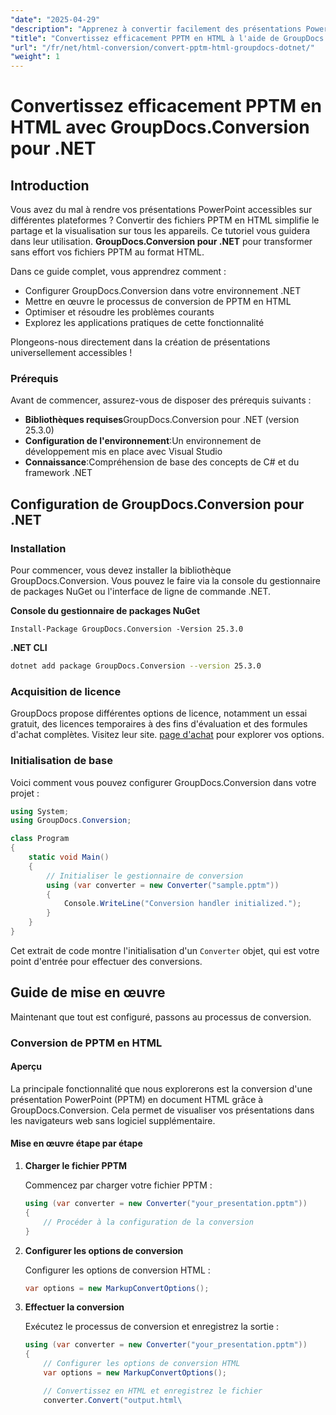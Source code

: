 ```yaml
---
"date": "2025-04-29"
"description": "Apprenez à convertir facilement des présentations PowerPoint (PPTM) au format HTML avec GroupDocs.Conversion pour .NET. Accédez à votre contenu sur n'importe quel appareil et plateforme."
"title": "Convertissez efficacement PPTM en HTML à l'aide de GroupDocs.Conversion pour .NET"
"url": "/fr/net/html-conversion/convert-pptm-html-groupdocs-dotnet/"
"weight": 1
---
```


# Convertissez efficacement PPTM en HTML avec GroupDocs.Conversion pour .NET

## Introduction

Vous avez du mal à rendre vos présentations PowerPoint accessibles sur différentes plateformes ? Convertir des fichiers PPTM en HTML simplifie le partage et la visualisation sur tous les appareils. Ce tutoriel vous guidera dans leur utilisation. **GroupDocs.Conversion pour .NET** pour transformer sans effort vos fichiers PPTM au format HTML.

Dans ce guide complet, vous apprendrez comment :
- Configurer GroupDocs.Conversion dans votre environnement .NET
- Mettre en œuvre le processus de conversion de PPTM en HTML
- Optimiser et résoudre les problèmes courants
- Explorez les applications pratiques de cette fonctionnalité

Plongeons-nous directement dans la création de présentations universellement accessibles !

### Prérequis

Avant de commencer, assurez-vous de disposer des prérequis suivants :

- **Bibliothèques requises**GroupDocs.Conversion pour .NET (version 25.3.0)
- **Configuration de l'environnement**:Un environnement de développement mis en place avec Visual Studio
- **Connaissance**:Compréhension de base des concepts de C# et du framework .NET

## Configuration de GroupDocs.Conversion pour .NET

### Installation

Pour commencer, vous devez installer la bibliothèque GroupDocs.Conversion. Vous pouvez le faire via la console du gestionnaire de packages NuGet ou l'interface de ligne de commande .NET.

**Console du gestionnaire de packages NuGet**
```shell
Install-Package GroupDocs.Conversion -Version 25.3.0
```

**\.NET CLI**
```bash
dotnet add package GroupDocs.Conversion --version 25.3.0
```

### Acquisition de licence

GroupDocs propose différentes options de licence, notamment un essai gratuit, des licences temporaires à des fins d'évaluation et des formules d'achat complètes. Visitez leur site. [page d'achat](https://purchase.groupdocs.com/buy) pour explorer vos options.

### Initialisation de base

Voici comment vous pouvez configurer GroupDocs.Conversion dans votre projet :

```csharp
using System;
using GroupDocs.Conversion;

class Program
{
    static void Main()
    {
        // Initialiser le gestionnaire de conversion
        using (var converter = new Converter("sample.pptm"))
        {
            Console.WriteLine("Conversion handler initialized.");
        }
    }
}
```

Cet extrait de code montre l'initialisation d'un `Converter` objet, qui est votre point d'entrée pour effectuer des conversions.

## Guide de mise en œuvre

Maintenant que tout est configuré, passons au processus de conversion.

### Conversion de PPTM en HTML

#### Aperçu

La principale fonctionnalité que nous explorerons est la conversion d'une présentation PowerPoint (PPTM) en document HTML grâce à GroupDocs.Conversion. Cela permet de visualiser vos présentations dans les navigateurs web sans logiciel supplémentaire.

#### Mise en œuvre étape par étape

1. **Charger le fichier PPTM**
   
   Commencez par charger votre fichier PPTM :
   
   ```csharp
   using (var converter = new Converter("your_presentation.pptm"))
   {
       // Procéder à la configuration de la conversion
   }
   ```

2. **Configurer les options de conversion**
   
   Configurer les options de conversion HTML :
   
   ```csharp
   var options = new MarkupConvertOptions();
   ```

3. **Effectuer la conversion**
   
   Exécutez le processus de conversion et enregistrez la sortie :
   
   ```csharp
   using (var converter = new Converter("your_presentation.pptm"))
   {
       // Configurer les options de conversion HTML
       var options = new MarkupConvertOptions();

       // Convertissez en HTML et enregistrez le fichier
       converter.Convert("output.html\